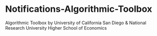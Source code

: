 # Notifications-Algorithmic-Toolbox
Algorithmic Toolbox by University of California San Diego &amp; National Research University Higher School of Economics
